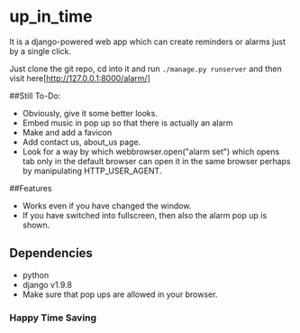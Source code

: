 # up_in_time
It is a django-powered web app which can create reminders or alarms just by a single click.

Just clone the git repo, cd into it and run ```./manage.py runserver```
and then visit here[http://127.0.0.1:8000/alarm/]

##Still To-Do:

* Obviously, give it some better looks.
* Embed music in pop up so that there is actually an alarm
* Make and add a favicon
* Add contact us, about_us page.
* Look for a way by which webbrowser.open("alarm set") which opens tab only in the default browser can open it in the same browser perhaps by manipulating HTTP_USER_AGENT.

##Features

* Works even if you have changed the window.
* If you have switched into fullscreen, then also the alarm pop up is shown.

## Dependencies

* python
* django v1.9.8
* Make sure that pop ups are allowed in your browser.

### Happy Time Saving

